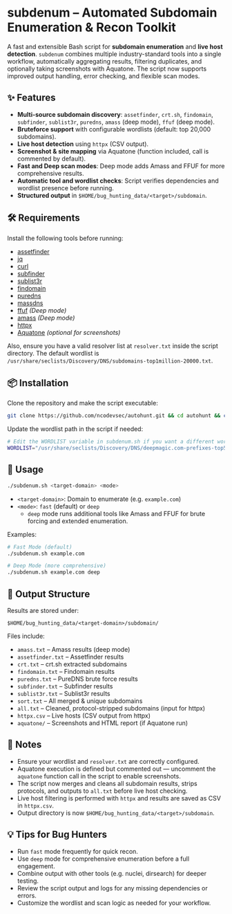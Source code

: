 
# subdenum – Automated Subdomain Enumeration & Recon Toolkit

A fast and extensible Bash script for **subdomain enumeration** and **live host detection**.
`subdenum` combines multiple industry-standard tools into a single workflow, automatically aggregating results, filtering duplicates, and optionally taking screenshots with Aquatone. The script now supports improved output handling, error checking, and flexible scan modes.



## ✨ Features

- **Multi-source subdomain discovery**: `assetfinder`, `crt.sh`, `findomain`, `subfinder`, `sublist3r`, `puredns`, `amass` (deep mode), `ffuf` (deep mode).
- **Bruteforce support** with configurable wordlists (default: top 20,000 subdomains).
- **Live host detection** using `httpx` (CSV output).
- **Screenshot & site mapping** via Aquatone (function included, call is commented by default).
- **Fast and Deep scan modes**: Deep mode adds Amass and FFUF for more comprehensive results.
- **Automatic tool and wordlist checks**: Script verifies dependencies and wordlist presence before running.
- **Structured output** in `$HOME/bug_hunting_data/<target>/subdomain`.



## 🛠️ Requirements

Install the following tools before running:

- [assetfinder](https://github.com/tomnomnom/assetfinder)
- [jq](https://stedolan.github.io/jq/)
- [curl](https://curl.se/)
- [subfinder](https://github.com/projectdiscovery/subfinder)
- [sublist3r](https://github.com/aboul3la/Sublist3r)
- [findomain](https://github.com/findomain/findomain)
- [puredns](https://github.com/d3mondev/puredns)
- [massdns](https://github.com/blechschmidt/massdns)
- [ffuf](https://github.com/ffuf/ffuf) *(Deep mode)*
- [amass](https://github.com/owasp-amass/amass) *(Deep mode)*
- [httpx](https://github.com/projectdiscovery/httpx)
- [Aquatone](https://github.com/michenriksen/aquatone) *(optional for screenshots)*

Also, ensure you have a valid resolver list at `resolver.txt` inside the script directory.
The default wordlist is `/usr/share/seclists/Discovery/DNS/subdomains-top1million-20000.txt`.


## 📦 Installation

Clone the repository and make the script executable:

```bash
git clone https://github.com/ncodevsec/autohunt.git && cd autohunt && chmod +x subdenum.sh
```

Update the wordlist path in the script if needed:
```bash
# Edit the WORDLIST variable in subdenum.sh if you want a different wordlist
WORDLIST="/usr/share/seclists/Discovery/DNS/deepmagic.com-prefixes-top500.txt"
```


## 🚀 Usage

```bash
./subdenum.sh <target-domain> <mode>
```

- `<target-domain>`: Domain to enumerate (e.g. `example.com`)
- `<mode>`: `fast` (default) or `deep`
    - `deep` mode runs additional tools like Amass and FFUF for brute forcing and extended enumeration.

Examples:

```bash
# Fast Mode (default)
./subdenum.sh example.com

# Deep Mode (more comprehensive)
./subdenum.sh example.com deep
```


## 📂 Output Structure

Results are stored under:

```
$HOME/bug_hunting_data/<target-domain>/subdomain/
```

Files include:

- `amass.txt` – Amass results (deep mode)
- `assetfinder.txt` – Assetfinder results
- `crt.txt` – crt.sh extracted subdomains
- `findomain.txt` – Findomain results
- `puredns.txt` – PureDNS brute force results
- `subfinder.txt` – Subfinder results
- `sublist3r.txt` – Sublist3r results
- `sort.txt` – All merged & unique subdomains
- `all.txt` – Cleaned, protocol-stripped subdomains (input for httpx)
- `httpx.csv` – Live hosts (CSV output from httpx)
- `aquatone/` – Screenshots and HTML report (if Aquatone run)


## 📝 Notes

- Ensure your wordlist and `resolver.txt` are correctly configured.
- Aquatone execution is defined but commented out — uncomment the `aquatone` function call in the script to enable screenshots.
- The script now merges and cleans all subdomain results, strips protocols, and outputs to `all.txt` before live host checking.
- Live host filtering is performed with `httpx` and results are saved as CSV in `httpx.csv`.
- Output directory is now `$HOME/bug_hunting_data/<target>/subdomain`.


## 💡 Tips for Bug Hunters

- Run `fast` mode frequently for quick recon.
- Use `deep` mode for comprehensive enumeration before a full engagement.
- Combine output with other tools (e.g. nuclei, dirsearch) for deeper testing.
- Review the script output and logs for any missing dependencies or errors.
- Customize the wordlist and scan logic as needed for your workflow.
